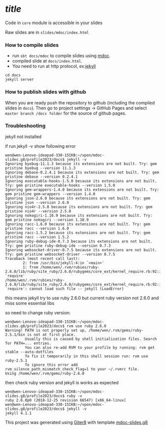 # $title$

Code in `core` module is accessible in your slides

Raw slides are in `slides/mdoc/index.html`

### How to compile slides

* run `sbt docs/mdoc` to compile slides using [mdoc][mdoc]. 
* compiled slide at `docs/index.html`.
* You need to run at http protocol, ex:[jekyll][jekyll]

```
cd docs
jekyll server
```
### How to publish slides with github

When you are ready push the repository to github (including the compiled slides in `docs`).
Then go to project settings -> GitHub Pages and select `master branch /docs folder` for the source of github pages.

### Troubleshooting

jekyll not installed

if run jekyll -v show following error
```
wen@wen-Lenovo-ideapad-330-15IKB:~/vpon/mdoc-slides.g8/profile2023/docs$ jekyll -v
Ignoring byebug-11.1.3 because its extensions are not built. Try: gem pristine byebug --version 11.1.3
Ignoring debase-0.2.4.1 because its extensions are not built. Try: gem pristine debase --version 0.2.4.1
Ignoring executable-hooks-1.5.0 because its extensions are not built. Try: gem pristine executable-hooks --version 1.5.0
Ignoring gem-wrappers-1.4.0 because its extensions are not built. Try: gem pristine gem-wrappers --version 1.4.0
Ignoring json-2.6.0 because its extensions are not built. Try: gem pristine json --version 2.6.0
Ignoring nio4r-2.5.8 because its extensions are not built. Try: gem pristine nio4r --version 2.5.8
Ignoring nokogiri-1.10.9 because its extensions are not built. Try: gem pristine nokogiri --version 1.10.9
Ignoring racc-1.6.0 because its extensions are not built. Try: gem pristine racc --version 1.6.0
Ignoring racc-1.5.2 because its extensions are not built. Try: gem pristine racc --version 1.5.2
Ignoring ruby-debug-ide-0.7.3 because its extensions are not built. Try: gem pristine ruby-debug-ide --version 0.7.3
Ignoring websocket-driver-0.7.5 because its extensions are not built. Try: gem pristine websocket-driver --version 0.7.5
Traceback (most recent call last):
        2: from /usr/bin/jekyll:4:in `<main>'
        1: from /home/wen/.rvm/rubies/ruby-2.6.0/lib/ruby/site_ruby/2.6.0/rubygems/core_ext/kernel_require.rb:92:in `require'
/home/wen/.rvm/rubies/ruby-2.6.0/lib/ruby/site_ruby/2.6.0/rubygems/core_ext/kernel_require.rb:92:in `require': cannot load such file -- jekyll (LoadError)
```

this means jekyll try to use ruby 2.6.0 but current ruby version not 2.6.0 and miss some essential libs

so need to change ruby version:
```
wen@wen-Lenovo-ideapad-330-15IKB:~/vpon/mdoc-slides.g8/profile2023/docs$ rvm use ruby 2.6.0
Warning! PATH is not properly set up, /home/wen/.rvm/gems/ruby-2.5.1/bin is not at first place.
         Usually this is caused by shell initialization files. Search for PATH=... entries.
         You can also re-add RVM to your profile by running: rvm get stable --auto-dotfiles
         To fix it temporarily in this shell session run: rvm use ruby-2.5.1
         To ignore this error add rvm_silence_path_mismatch_check_flag=1 to your ~/.rvmrc file.
Using /home/wen/.rvm/gems/ruby-2.6.0
```

then check ruby version and jekyll is works as expected
```
wen@wen-Lenovo-ideapad-330-15IKB:~/vpon/mdoc-slides.g8/profile2023/docs$ ruby -v
ruby 2.6.0p0 (2018-12-25 revision 66547) [x86_64-linux]
wen@wen-Lenovo-ideapad-330-15IKB:~/vpon/mdoc-slides.g8/profile2023/docs$ jekyll -v
jekyll 4.1.1
```

This project was generated using [Giter8][g8] with template [mdoc-slides.g8][mdoc-slides.g8]


[g8]: http://www.foundweekends.org/giter8/
[mdoc-slides.g8]: https://github.com/chenghsienwen/mdoc-slides.g8
[mdoc]: https://scalameta.org/mdoc
[jekyll]: https://jekyllrb.com/docs/installation/